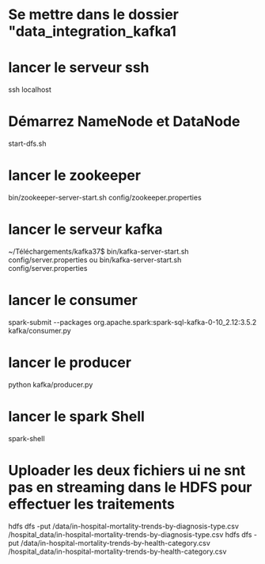 # Se mettre dans le dossier "data_integration_kafka1
# lancer le serveur ssh
ssh localhost

# Démarrez NameNode et DataNode
start-dfs.sh

# lancer le zookeeper
bin/zookeeper-server-start.sh config/zookeeper.properties

# lancer le serveur kafka
~/Téléchargements/kafka37$ bin/kafka-server-start.sh config/server.properties 
                    ou
bin/kafka-server-start.sh config/server.properties


# lancer le consumer
spark-submit --packages org.apache.spark:spark-sql-kafka-0-10_2.12:3.5.2 kafka/consumer.py

# lancer le producer
python kafka/producer.py

# lancer le spark Shell 
spark-shell

# Uploader les deux fichiers ui ne snt pas en streaming dans le HDFS pour effectuer les traitements
hdfs dfs -put /data/in-hospital-mortality-trends-by-diagnosis-type.csv /hospital_data/in-hospital-mortality-trends-by-diagnosis-type.csv
hdfs dfs -put /data/in-hospital-mortality-trends-by-health-category.csv /hospital_data/in-hospital-mortality-trends-by-health-category.csv
